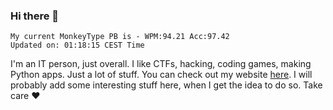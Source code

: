 ### Hi there 👋
<!-- PB START -->
```
My current MonkeyType PB is - WPM:94.21 Acc:97.42
Updated on: 01:18:15 CEST Time
```
<!-- PB END -->
I'm an IT person, just overall. I like CTFs, hacking, coding games, making Python apps. Just a lot of stuff.
You can check out my website [here](https://skill3472.github.io/).
I will probably add some interesting stuff here, when I get the idea to do so. Take care ❤️
